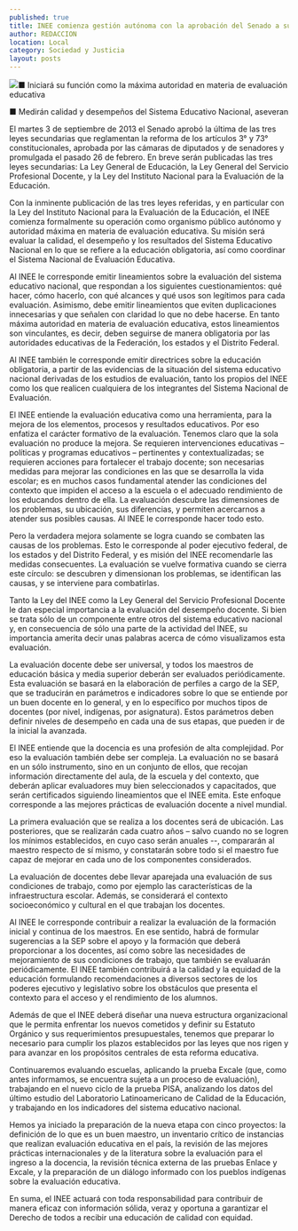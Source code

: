 ```yaml
---
published: true
title: INEE comienza gestión autónoma con la aprobación del Senado a su nueva ley
author: REDACCION
location: Local
category: Sociedad y Justicia
layout: posts
---
```


![](http://i.imgur.com/gtN8ht2m.jpg)■ Iniciará su función como la máxima autoridad en materia de evaluación educativa

■ Medirán calidad y desempeños del Sistema Educativo Nacional, aseveran

El martes 3 de septiembre de 2013 el Senado aprobó la última de las tres leyes secundarias que reglamentan la reforma de los artículos 3° y 73° constitucionales, aprobada por las cámaras de diputados y de senadores y promulgada el pasado 26 de febrero.  En breve serán publicadas las tres leyes secundarias: La Ley General de Educación, la Ley General del Servicio Profesional Docente, y la Ley del Instituto Nacional para la Evaluación de la Educación.  

Con la inminente publicación de las tres leyes referidas, y en particular con la Ley del Instituto Nacional para la Evaluación de la Educación, el INEE comienza formalmente su operación como organismo público autónomo y autoridad máxima en materia de evaluación educativa. Su misión será evaluar  la calidad, el desempeño y los resultados del Sistema Educativo Nacional en lo  que se refiere a la educación obligatoria,  así como coordinar el Sistema Nacional de Evaluación Educativa.

Al INEE le corresponde emitir lineamientos sobre la evaluación del sistema educativo nacional, que respondan a los siguientes cuestionamientos: qué hacer, cómo hacerlo, con qué alcances y qué usos son legítimos para cada evaluación.  Asimismo, debe emitir lineamientos que eviten duplicaciones innecesarias y que señalen con claridad lo que no debe hacerse.  En tanto máxima autoridad en materia de evaluación educativa, estos lineamientos son vinculantes, es decir, deben seguirse de manera obligatoria por las autoridades educativas de la Federación, los estados y el Distrito Federal.

Al INEE también le corresponde emitir directrices sobre la educación obligatoria, a partir de las evidencias de la situación del sistema educativo nacional derivadas de los estudios de evaluación, tanto los propios del INEE como  los que realicen cualquiera de los integrantes del Sistema Nacional de Evaluación.  

El INEE entiende la evaluación educativa como una herramienta,  para la mejora de los elementos, procesos y resultados educativos.  Por eso enfatiza el carácter formativo de la evaluación.  Tenemos claro que la sola evaluación no produce la mejora.  Se requieren intervenciones educativas – políticas y programas educativos – pertinentes y contextualizadas; se requieren acciones para fortalecer el trabajo docente; son necesarias medidas para mejorar las condiciones en las que se desarrolla la vida escolar; es en muchos casos fundamental atender las condiciones del contexto que impiden el acceso a la escuela o el adecuado rendimiento de los educandos dentro de ella.  La evaluación descubre las dimensiones de los problemas, su ubicación, sus diferencias, y permiten acercarnos a atender sus posibles causas. Al INEE le corresponde hacer todo esto.   

Pero la verdadera mejora solamente se logra cuando se combaten las causas de los problemas.  Esto le corresponde al poder ejecutivo federal, de los estados y del Distrito Federal, y es misión del INEE recomendarle las medidas consecuentes.  La evaluación se vuelve formativa cuando se cierra este círculo: se descubren y dimensionan los problemas, se identifican las causas, y se interviene para combatirlas.

Tanto la Ley del INEE como la Ley General del Servicio Profesional Docente le dan especial importancia a la evaluación del desempeño docente.  Si bien se trata sólo de un componente entre otros del sistema educativo nacional y,  en consecuencia de sólo una parte  de la actividad del INEE, su importancia amerita decir unas palabras acerca de cómo visualizamos esta evaluación.

La evaluación docente debe ser universal, y todos los maestros de educación básica y media superior deberán ser evaluados periódicamente.  Esta evaluación se basará en la elaboración de  perfiles a cargo de la SEP, que se traducirán en parámetros e indicadores sobre lo que se entiende por un buen docente en lo general, y en lo específico por  muchos tipos de docentes  (por nivel, indígenas, por asignatura).  Estos parámetros deben definir niveles de desempeño en cada una de sus etapas, que pueden ir de la inicial  la avanzada.  

El INEE entiende que la docencia es una profesión de alta complejidad.  Por eso la evaluación también debe ser compleja.  La evaluación no se basará en un sólo instrumento, sino en un conjunto de ellos, que recojan información directamente del aula, de la escuela y del contexto, que deberán aplicar evaluadores muy bien seleccionados y capacitados, que serán certificados siguiendo lineamientos que el INEE emita.  Este enfoque corresponde a las mejores prácticas de evaluación docente a nivel mundial.

La primera evaluación que se realiza a los docentes será de ubicación.  Las posteriores, que se realizarán cada cuatro años – salvo cuando no se logren los mínimos establecidos, en cuyo caso serán anuales --, compararán al maestro respecto de sí mismo, y constatarán sobre todo si el maestro fue capaz de mejorar en cada uno de los componentes considerados.

La evaluación de docentes debe llevar aparejada una evaluación de sus condiciones de trabajo, como por ejemplo  las características de la infraestructura escolar.  Además, se considerará el contexto socioeconómico y cultural en el que trabajan los docentes.  

Al INEE le corresponde contribuir a realizar la evaluación de la formación inicial y continua de los maestros. En ese sentido, habrá de formular sugerencias a la SEP sobre el apoyo y la formación que deberá proporcionar a los docentes, así  como sobre las necesidades de mejoramiento de sus condiciones de trabajo, que también se evaluarán periódicamente. El INEE también contribuirá a la calidad y la equidad de la educación formulando recomendaciones a diversos sectores de los poderes ejecutivo y legislativo sobre los obstáculos que presenta el contexto para el acceso y el rendimiento de los alumnos.

Además de que el INEE deberá diseñar una nueva estructura organizacional que le permita enfrentar los nuevos cometidos y definir su Estatuto Orgánico y sus requerimientos presupuestales, tenemos que preparar lo necesario para cumplir los plazos establecidos por las leyes que nos rigen y para avanzar en los propósitos centrales de esta reforma educativa.

Continuaremos evaluando escuelas, aplicando la prueba Excale (que, como antes informamos, se encuentra sujeta a un proceso de evaluación), trabajando en el nuevo ciclo de la prueba PISA, analizando los datos del último estudio del Laboratorio Latinoamericano de Calidad de la Educación, y trabajando en los indicadores del sistema educativo nacional.

Hemos ya iniciado la preparación de la nueva etapa con cinco proyectos:  la definición de lo que es un buen maestro, un inventario crítico de instancias que realizan evaluación educativa en el país, la revisión de las mejores prácticas internacionales  y de la literatura sobre la evaluación para el ingreso a la docencia, la revisión técnica externa de las pruebas Enlace y Excale, y la preparación de un diálogo informado con los pueblos indígenas sobre la evaluación educativa.

En suma, el INEE actuará con toda responsabilidad para contribuir de manera eficaz con información sólida, veraz y oportuna a garantizar el Derecho de todos a recibir una educación de calidad con equidad.

